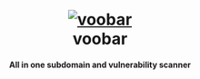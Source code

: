 <h1 align="center">
  <br>
  <a href="https://github.com/theamanrawat/voobar"><img src="https://i.ibb.co/3SgWKg2/voobar.png" alt="voobar"></a>
  <br>
  voobar
  <br>
</h1>
<h4 align='center'>All in one subdomain and vulnerability scanner</h4>
